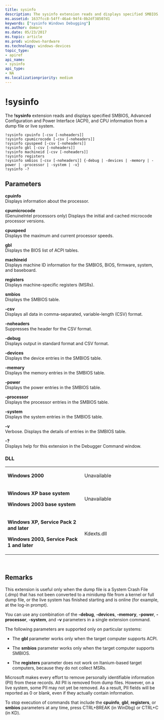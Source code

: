 ```yaml
---
title: sysinfo
description: The sysinfo extension reads and displays specified SMBIOS, Advanced Configuration and Power Interface (ACPI), and CPU information from a dump file or live system.
ms.assetid: 1637fcc8-54ff-46a4-94f4-0b2df38507d1
keywords: ["sysinfo Windows Debugging"]
ms.author: domars
ms.date: 05/23/2017
ms.topic: article
ms.prod: windows-hardware
ms.technology: windows-devices
topic_type:
- apiref
api_name:
- sysinfo
api_type:
- NA
ms.localizationpriority: medium
---
```


# !sysinfo


The **!sysinfo** extension reads and displays specified SMBIOS, Advanced Configuration and Power Interface (ACPI), and CPU information from a dump file or live system.

```
!sysinfo cpuinfo [-csv [-noheaders]]
!sysinfo cpumicrocode [-csv [-noheaders]]
!sysinfo cpuspeed [-csv [-noheaders]]
!sysinfo gbl [-csv [-noheaders]]
!sysinfo machineid [-csv [-noheaders]]
!sysinfo registers
!sysinfo smbios [-csv [-noheaders]] {-debug | -devices | -memory | -power | -processor | -system | -v} 
!sysinfo -?
```

## <span id="Parameters"></span><span id="parameters"></span><span id="PARAMETERS"></span>Parameters


<span id="_______cpuinfo______"></span><span id="_______CPUINFO______"></span> **cpuinfo**   
Displays information about the processor.

<span id="_______cpumicrocode______"></span><span id="_______CPUMICROCODE______"></span> **cpumicrocode**   
(GenuineIntel processors only) Displays the initial and cached microcode processor versions.

<span id="_______cpuspeed______"></span><span id="_______CPUSPEED______"></span> **cpuspeed**   
Displays the maximum and current processor speeds.

<span id="_______gbl______"></span><span id="_______GBL______"></span> **gbl**   
Displays the BIOS list of ACPI tables.

<span id="_______machineid______"></span><span id="_______MACHINEID______"></span> **machineid**   
Displays machine ID information for the SMBIOS, BIOS, firmware, system, and baseboard.

<span id="_______registers______"></span><span id="_______REGISTERS______"></span> **registers**   
Displays machine-specific registers (MSRs).

<span id="_______smbios______"></span><span id="_______SMBIOS______"></span> **smbios**   
Displays the SMBIOS table.

<span id="_______-csv______"></span><span id="_______-CSV______"></span> **-csv**   
Displays all data in comma-separated, variable-length (CSV) format.

<span id="_______-noheaders______"></span><span id="_______-NOHEADERS______"></span> **-noheaders**   
Suppresses the header for the CSV format.

<span id="_______-debug______"></span><span id="_______-DEBUG______"></span> **-debug**   
Displays output in standard format and CSV format.

<span id="_______-devices______"></span><span id="_______-DEVICES______"></span> **-devices**   
Displays the device entries in the SMBIOS table.

<span id="_______-memory______"></span><span id="_______-MEMORY______"></span> **-memory**   
Displays the memory entries in the SMBIOS table.

<span id="_______-power______"></span><span id="_______-POWER______"></span> **-power**   
Displays the power entries in the SMBIOS table.

<span id="_______-processor______"></span><span id="_______-PROCESSOR______"></span> **-processor**   
Displays the processor entries in the SMBIOS table.

<span id="_______-system______"></span><span id="_______-SYSTEM______"></span> **-system**   
Displays the system entries in the SMBIOS table.

<span id="_______-v______"></span><span id="_______-V______"></span> **-v**   
Verbose. Displays the details of entries in the SMBIOS table.

<span id="_______-_______"></span> **-?**   
Displays help for this extension in the Debugger Command window.

### <span id="DLL"></span><span id="dll"></span>DLL

<table>
<colgroup>
<col width="50%" />
<col width="50%" />
</colgroup>
<tbody>
<tr class="odd">
<td align="left"><p><strong>Windows 2000</strong></p></td>
<td align="left"><p>Unavailable</p></td>
</tr>
<tr class="even">
<td align="left"><p><strong>Windows XP base system</strong></p>
<p><strong>Windows 2003 base system</strong></p></td>
<td align="left"><p>Unavailable</p></td>
</tr>
<tr class="odd">
<td align="left"><p><strong>Windows XP, Service Pack 2 and later</strong></p>
<p><strong>Windows 2003, Service Pack 1 and later</strong></p></td>
<td align="left"><p>Kdexts.dll</p></td>
</tr>
</tbody>
</table>

 

Remarks
-------

This extension is useful only when the dump file is a System Crash File (.dmp) that has not been converted to a minidump file from a kernel or full dump file, or the live system has finished starting and is online (for example, at the log-in prompt).

You can use any combination of the **-debug**, **-devices**, **-memory**, **-power**, **-processor**, **-system**, and **-v** parameters in a single extension command.

The following parameters are supported only on particular systems:

-   The **gbl** parameter works only when the target computer supports ACPI.

-   The **smbios** parameter works only when the target computer supports SMBIOS.

-   The **registers** parameter does not work on Itanium-based target computers, because they do not collect MSRs.

Microsoft makes every effort to remove personally identifiable information (PII) from these records. All PII is removed from dump files. However, on a live system, some PII may not yet be removed. As a result, PII fields will be reported as 0 or blank, even if they actually contain information.

To stop execution of commands that include the **cpuinfo**, **gbl**, **registers**, or **smbios** parameters at any time, press CTRL+BREAK (in WinDbg) or CTRL+C (in KD).

 

 





